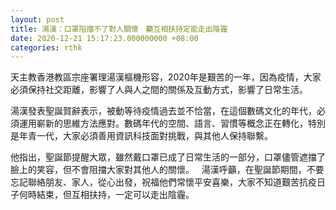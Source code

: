 ```yaml
---
layout: post
title: 湯漢：口罩阻擋不了對人關懷　籲互相扶持定能走出陰霾
date: 2020-12-21 15:17:23.000000000 +08:00
categories: rthk
---
```


天主教香港教區宗座署理湯漢樞機形容，2020年是艱苦的一年，因為疫情，大家必須保持社交距離，影響了人與人之間的關係及互動方式，影響了日常生活。

湯漢發表聖誕賀辭表示，被動等待疫情過去並不恰當，在這個數碼文化的年代，必須運用嶄新的思維方法應對。數碼年代的空間、語言、習慣等概念正在轉化，特別是年青一代，大家必須善用資訊科技面對挑戰，與其他人保持聯繫。

他指出，聖誕節提醒大眾，雖然戴口罩已成了日常生活的一部分，口罩儘管遮擋了臉上的笑容，但不會阻擋大家對其他人的關懷。
 
湯漢呼籲，在聖誕節期間，不要忘記聯絡朋友、家人，從心出發，祝福他們常懷平安喜樂，大家不知道艱苦抗疫日子何時結束，但互相扶持，一定可以走出陰霾。
